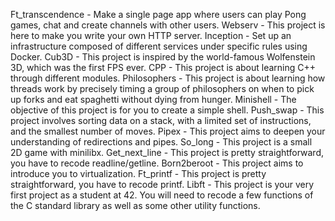 Ft_transcendence - Make a single page app where users can play Pong games, chat and create channels with other users.
Webserv - This project is here to make you write your own HTTP server.
Inception - Set up an infrastructure composed of different services under specific rules using Docker.
Cub3D - This project is inspired by the world-famous Wolfenstein 3D, which was the first FPS ever.
CPP - This project is about learning C++ through different modules.
Philosophers - This project is about learning how threads work by precisely timing a group of philosophers on when to pick up forks and eat spaghetti without dying from hunger.
Minishell - The objective of this project is for you to create a simple shell.
Push_swap - This project involves sorting data on a stack, with a limited set of instructions, and the smallest number of moves.
Pipex - This project aims to deepen your understanding of redirections and pipes.
So_long - This project is a small 2D game with minilibx.
Get_next_line - This project is pretty straightforward, you have to recode readline/getline.
Born2beroot - This project aims to introduce you to virtualization.
Ft_printf - This project is pretty straightforward, you have to recode printf.
Libft - This project is your very first project as a student at 42. You will need to recode a few functions of the C standard library as well as some other utility functions.
